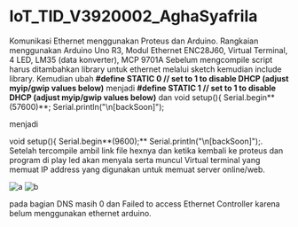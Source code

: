 # IoT_TID_V3920002_AghaSyafrila
Komunikasi Ethernet menggunakan Proteus dan Arduino.
Rangkaian menggunakan Arduino Uno R3, Modul Ethernet ENC28J60, Virtual Terminal, 4 LED, LM35 (data konverter), MCP 9701A
Sebelum mengcompile script harus ditambahkan library untuk ethernet melalui sketch kemudian include library. Kemudian ubah **#define STATIC 0  // set to 1 to disable DHCP (adjust myip/gwip values below)** menjadi **#define STATIC 1  // set to 1 to disable DHCP (adjust myip/gwip values below)** dan void setup(){
  Serial.begin**(57600)**;
  Serial.println("\n[backSoon]"); 
  
  menjadi 
  
  void setup(){
  Serial.begin**(9600);**
  Serial.println("\n[backSoon]");. Setelah tercompile ambil link file hexnya dan ketika kembali ke proteus dan program di play  led akan menyala serta muncul Virtual terminal yang memuat IP address yang digunakan untuk memuat server online/web.
  
![a](https://user-images.githubusercontent.com/89903725/143770913-15240215-5cbf-4851-929d-2f92b3d7fde8.png)
![b](https://user-images.githubusercontent.com/89903725/143771092-cf2687ae-d03c-49b1-95f4-338abaf5d4ff.png)

pada bagian DNS masih 0 dan Failed to access Ethernet Controller karena belum menggunakan ethernet arduino.
  
